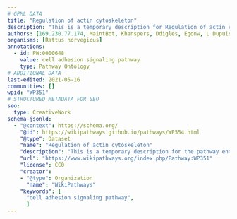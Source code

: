 ```yaml
---
# GPML DATA
title: "Regulation of actin cytoskeleton"
description: "This is a temporary description for Regulation of actin cytoskeleton"
authors: [169.230.77.174, MaintBot, Khanspers, Ddigles, Egonw, L Dupuis, Eweitz]
organisms: [Rattus norvegicus]
annotations:
  - id: PW:0000648
    value: cell adhesion signaling pathway
    type: Pathway Ontology
# ADDITIONAL DATA
last-edited: 2021-05-16
communities: []
wpid: "WP351"
# STRUCTURED METADATA FOR SEO
seo:
  type: CreativeWork
schema-jsonld:
  - "@context": https://schema.org/
    "@id": https://wikipathways.github.io/pathways/WP554.html
    "@type": Dataset
    "name": "Regulation of actin cytoskeleton"
    "description": "This is a temporary description for the pathway entitled: Regulation of actin cytoskeleton"
    "url": "https://www.wikipathways.org/index.php/Pathway:WP351"
    "license": CC0
    "creator":
    - "@type": Organization
      "name": "WikiPathways"
    "keywords": [
      "cell adhesion signaling pathway",
      ]
---
```

